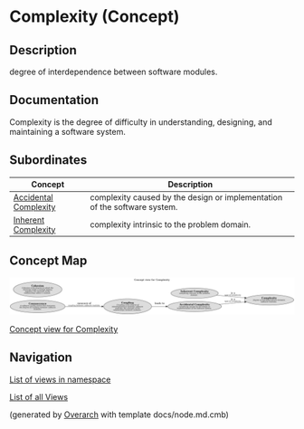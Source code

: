 
# Complexity (Concept)
## Description
degree of interdependence between software modules.


## Documentation
Complexity is the degree of difficulty in understanding, designing, and maintaining a software system.
## Subordinates
| Concept | Description |
|---|---|
| [Accidental Complexity](../../software-development/complexity/accidental-complexity.md)| complexity caused by the design or implementation of the software system. |
| [Inherent Complexity](../../software-development/complexity/inherent-complexity.md)| complexity intrinsic to the problem domain. |

## Concept Map
![Concept view for Complexity](../../software-development/complexity/concept-view.png)

[Concept view for Complexity](../../software-development/complexity/concept-view.md)


## Navigation
[List of views in namespace](./views-in-namespace.md)

[List of all Views](../../views.md)


(generated by [Overarch](https://github.com/soulspace-org/overarch) with template docs/node.md.cmb)
